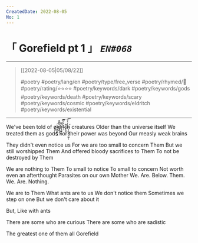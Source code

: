 ```yaml
---
CreatedDate: 2022-08-05
No: 1
---
```

# &#12300; Gorefield pt 1 &#12301; *`EN#068`*

---

> [[2022-08-05|05/08/22]]
> 
> #poetry 
> #poetry/lang/en 
> #poetry/type/free_verse 
> #poetry/rhymed/🔴 
> #poetry/rating/⭐⭐⭐⭐ 
> #poetry/keywords/dark #poetry/keywords/gods #poetry/keywords/death #poetry/keywords/scary #poetry/keywords/cosmic #poetry/keywords/eldritch #poetry/keywords/existential 

---

We've been told of e̷͇̓͜l̵̘͚̙͇͉̫͠͠ď̵̡̳͔̑͆̋̌r̷̛͓͉͓̹̲͒̃̊̔͝ͅí̵͔̔̓̿c̵̢̰̞͌h̵̨̨̛̼͈̞̤̖͖̩̾͛̊̃͝ͅ creatures
Older than the universe itself
We treated them as gods
For their power was beyond
Our measly weak brains

They didn't even notice us
For we are too small to concern Them
But we still worshipped Them
And offered bloody sacrifices to Them
To not be destroyed by Them

We are nothing to Them
To small to notice
To small to concern
Not worth even an afterthought
Parasites on our own Mother
We. Are. Below. Them.
We. Are. Nothing.

We are to Them
What ants are to us
We don't notice them
Sometimes we step on one
But we don't care about it

But,
Like with ants

There are some who are curious
There are some who are sadistic

The greatest one of them all
Gorefield